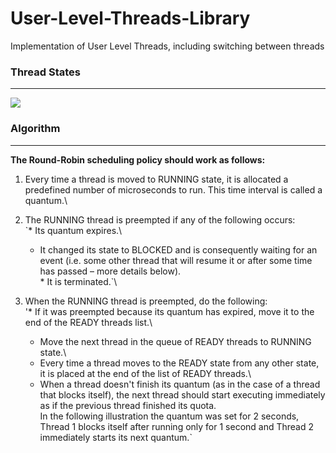 # User-Level-Threads-Library
Implementation of User Level Threads, including switching between threads

### Thread States
-----------
![](https://www.d.umn.edu/~gshute/os/images/states.png)

### Algorithm
-----------
**The Round-Robin scheduling policy should work as follows:**
  1. Every time a thread is moved to RUNNING state, it is allocated a predefined number of microseconds to run. This time interval is called a quantum.\
  
  2. The RUNNING thread is preempted if any of the following occurs:\
    `* Its quantum expires.\
     * It changed its state to BLOCKED and is consequently waiting for an event (i.e. some other
    thread that will resume it or after some time has passed – more details below).\
    * It is terminated.`\
 
 3. When the RUNNING thread is preempted, do the following:\
   '* If it was preempted because its quantum has expired, move it to the end of the READY
    threads list.\
    * Move the next thread in the queue of READY threads to RUNNING state.\
    * Every time a thread moves to the READY state from any other state, it is placed at the end of the
    list of READY threads.\
    * When a thread doesn't finish its quantum (as in the case of a thread that blocks itself), the next
    thread should start executing immediately as if the previous thread finished its quota.\
    In the following illustration the quantum was set for 2 seconds, Thread 1 blocks itself after running
    only for 1 second and Thread 2 immediately starts its next quantum.\`
